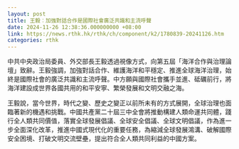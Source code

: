 ```yaml
---
layout: post
title: 王毅︰加強對話合作是國際社會廣泛共識和主流呼聲
date: 2024-11-26 12:38:36.000000000 +08:00
link: https://news.rthk.hk/rthk/ch/component/k2/1780839-20241126.htm
categories: rthk
---
```


中共中央政治局委員、外交部長王毅透過視像方式，向第五屆「海洋合作與治理論壇」致辭。王毅強調，加強對話合作、維護海洋和平穩定、推進全球海洋治理，始終是國際社會的廣泛共識和主流呼聲。中方願與國際社會攜手並進、砥礪前行，將海洋建設成世界各國共用的和平安寧、繁榮發展和文明交融之海。

王毅說，當今世界，時代之變、歷史之變正以前所未有的方式展開，全球治理也面臨著新的機遇和挑戰。中國共產黨二十屆三中全會將推動構建人類命運共同體，踐行全人類共同價值，落實全球發展倡議、全球安全倡議、全球文明倡議，作為進一步全面深化改革，推進中國式現代化的重要任務，為縮減全球發展鴻溝、破解國際安全困境、打破文明交流壁壘，提出符合全人類共同利益的中國方案。
